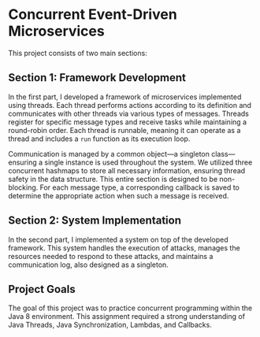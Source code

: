 # Concurrent Event-Driven Microservices

This project consists of two main sections:

## Section 1: Framework Development

In the first part, I developed a framework of microservices implemented using threads. Each thread performs actions according to its definition and communicates with other threads via various types of messages. Threads register for specific message types and receive tasks while maintaining a round-robin order. Each thread is runnable, meaning it can operate as a thread and includes a `run` function as its execution loop.

Communication is managed by a common object—a singleton class—ensuring a single instance is used throughout the system. We utilized three concurrent hashmaps to store all necessary information, ensuring thread safety in the data structure. This entire section is designed to be non-blocking. For each message type, a corresponding callback is saved to determine the appropriate action when such a message is received.

## Section 2: System Implementation

In the second part, I implemented a system on top of the developed framework. This system handles the execution of attacks, manages the resources needed to respond to these attacks, and maintains a communication log, also designed as a singleton.

## Project Goals

The goal of this project was to practice concurrent programming within the Java 8 environment. This assignment required a strong understanding of Java Threads, Java Synchronization, Lambdas, and Callbacks.
